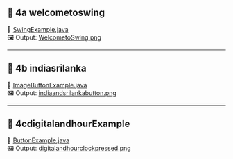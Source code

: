 

## 📂 4a welcometoswing

🔹 [SwingExample.java](https://github.com/Krishmaa10/Advanced-Java/blob/main/Lab4%20Swing%20Programs%201/4a%20welcometoswing/SwingExample.java)  
🖼️ Output: [WelcometoSwing.png](https://github.com/Krishmaa10/Advanced-Java/blob/main/Lab4%20Swing%20Programs%201/4a%20welcometoswing/WelcometoSwing.png)

---

## 📂 4b indiasrilanka

🔹 [ImageButtonExample.java](https://github.com/Krishmaa10/Advanced-Java/blob/main/Lab4%20Swing%20Programs%201/4b%20indiasrilanka/ImageButtonExample.java)  
🖼️ Output: [indiaandsrilankabutton.png](https://github.com/Krishmaa10/Advanced-Java/blob/main/Lab4%20Swing%20Programs%201/4b%20indiasrilanka/indiaandsrilankabutton.png)

---

## 📂 4cdigitalandhourExample

🔹 [ButtonExample.java](https://github.com/Krishmaa10/Advanced-Java/blob/main/Lab4%20Swing%20Programs%201/4cdigitalandhourExample/ButtonExample.java)  
🖼️ Output: [digitalandhourclockpressed.png](https://github.com/Krishmaa10/Advanced-Java/blob/main/Lab4%20Swing%20Programs%201/4cdigitalandhourExample/digitalandhourclockpressed.png)
